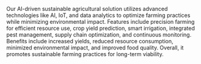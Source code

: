 Our AI-driven sustainable agricultural solution utilizes advanced technologies like AI, IoT, and data analytics to optimize farming practices while minimizing environmental impact. Features include precision farming for efficient resource use, crop yield prediction, smart irrigation, integrated pest management, supply chain optimization, and continuous monitoring. Benefits include increased yields, reduced resource consumption, minimized environmental impact, and improved food quality. Overall, it promotes sustainable farming practices for long-term viability.
